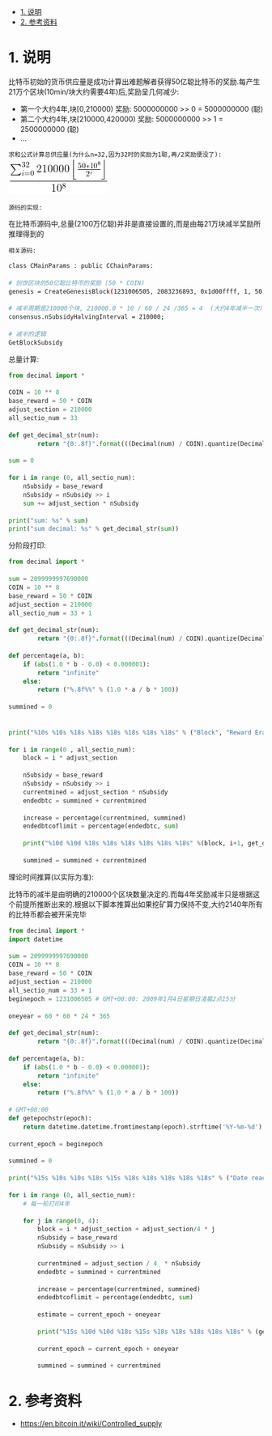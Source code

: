 

<!-- TOC -->

- [1. 说明](#1-说明)
- [2. 参考资料](#2-参考资料)

<!-- /TOC -->

<a id="markdown-1-说明" name="1-说明"></a>
# 1. 说明

比特币初始的货币供应量是成功计算出难题解者获得50亿聪比特币的奖励.每产生21万个区块(10min/块大约需要4年)后,奖励呈几何减少:

* 第一个大约4年,块[0,210000) 奖励: 5000000000 >> 0 = 5000000000 (聪)
* 第二个大约4年,块[210000,420000) 奖励: 5000000000 >> 1 = 2500000000 (聪)
* ...

`求和公式计算总供应量(为什么n=32,因为32时的奖励为1聪,再/2奖励便没了):`  
![](./pic/supplyformula.png)


`源码的实现:`

在比特币源码中,总量(2100万亿聪)并非是直接设置的,而是由每21万块减半奖励所推理得到的


`相关源码:`  
```bash
class CMainParams : public CChainParams:

# 创世区块的50亿聪比特币的奖励 (50 * COIN)
genesis = CreateGenesisBlock(1231006505, 2083236893, 0x1d00ffff, 1, 50 * COIN);

# 减半周期是210000个块, 210000.0 * 10 / 60 / 24 /365 = 4  (大约4年减半一次)
consensus.nSubsidyHalvingInterval = 210000;

# 减半的逻辑
GetBlockSubsidy
```

总量计算:
```python
from decimal import *

COIN = 10 ** 8        
base_reward = 50 * COIN
adjust_section = 210000
all_sectio_num = 33

def get_decimal_str(num):
        return "{0:.8f}".format(((Decimal(num) / COIN).quantize(Decimal('0.00000000'))))
        
sum = 0
     
for i in range (0, all_sectio_num):
    nSubsidy = base_reward
    nSubsidy = nSubsidy >> i
    sum += adjust_section * nSubsidy

print("sum: %s" % sum)
print("sum decimal: %s" % get_decimal_str(sum))
```

分阶段打印:
```python
from decimal import *

sum = 2099999997690000
COIN = 10 ** 8        
base_reward = 50 * COIN
adjust_section = 210000
all_sectio_num = 33 + 1

def get_decimal_str(num):
        return "{0:.8f}".format(((Decimal(num) / COIN).quantize(Decimal('0.00000000'))))
        
def percentage(a, b):
    if (abs(1.0 * b - 0.0) < 0.000001):
        return "infinite"
    else:
        return ("%.8f%%" % (1.0 * a / b * 100))

summined = 0


print("%10s %10s %18s %18s %18s %18s %18s %18s" % ("Block", "Reward Era", "BTC/block", "Start BTC", "BTC Added", "End BTC", "BTC Increase", "End BTC % of Limit"))

for i in range(0 , all_sectio_num):
    block = i * adjust_section
    
    nSubsidy = base_reward
    nSubsidy = nSubsidy >> i
    currentmined = adjust_section * nSubsidy 
    endedbtc = summined + currentmined
    
    increase = percentage(currentmined, summined)
    endedbtcoflimit = percentage(endedbtc, sum)

    print("%10d %10d %18s %18s %18s %18s %18s %18s" %(block, i+1, get_decimal_str(nSubsidy), get_decimal_str(summined), get_decimal_str(currentmined), get_decimal_str(endedbtc), increase, endedbtcoflimit))

    summined = summined + currentmined

```

理论时间推算(以实际为准):

比特币的减半是由明确的210000个区块数量决定的.而每4年奖励减半只是根据这个前提所推断出来的.根据以下脚本推算出如果挖矿算力保持不变,大约2140年所有的比特币都会被开采完毕

```python
from decimal import *
import datetime

sum = 2099999997690000
COIN = 10 ** 8        
base_reward = 50 * COIN
adjust_section = 210000
all_sectio_num = 33 + 1
beginepoch = 1231006505 # GMT+08:00: 2009年1月4日星期日凌晨2点15分

oneyear = 60 * 60 * 24 * 365 

def get_decimal_str(num):
        return "{0:.8f}".format(((Decimal(num) / COIN).quantize(Decimal('0.00000000'))))
        
def percentage(a, b):
    if (abs(1.0 * b - 0.0) < 0.000001):
        return "infinite"
    else:
        return ("%.8f%%" % (1.0 * a / b * 100))

# GMT+08:00
def getepochstr(epoch):
    return datetime.datetime.fromtimestamp(epoch).strftime('%Y-%m-%d')

current_epoch = beginepoch

summined = 0

print("%15s %10s %10s %18s %15s %18s %18s %18s %18s %18s" % ("Date reached", "Block","Reward Era", "BTC/block", "Year (estimate)", "Start BTC", "BTC Added", "End BTC", "BTC Increase", "End BTC % of Limit"))

for i in range (0, all_sectio_num):
    # 每一轮打印4年
    
    for j in range(0, 4):
        block = i * adjust_section + adjust_section/4 * j
        nSubsidy = base_reward
        nSubsidy = nSubsidy >> i

        currentmined = adjust_section / 4  * nSubsidy 
        endedbtc = summined + currentmined
        
        increase = percentage(currentmined, summined)
        endedbtcoflimit = percentage(endedbtc, sum)
        
        estimate = current_epoch + oneyear

        print("%15s %10d %10d %18s %15s %18s %18s %18s %18s %18s" % (getepochstr(current_epoch), block, i+1, get_decimal_str(nSubsidy), getepochstr(estimate), get_decimal_str(summined), get_decimal_str(currentmined), get_decimal_str(endedbtc),increase, endedbtcoflimit))

        current_epoch = current_epoch + oneyear

        summined = summined + currentmined
```


<a id="markdown-2-参考资料" name="2-参考资料"></a>
# 2. 参考资料

* https://en.bitcoin.it/wiki/Controlled_supply

